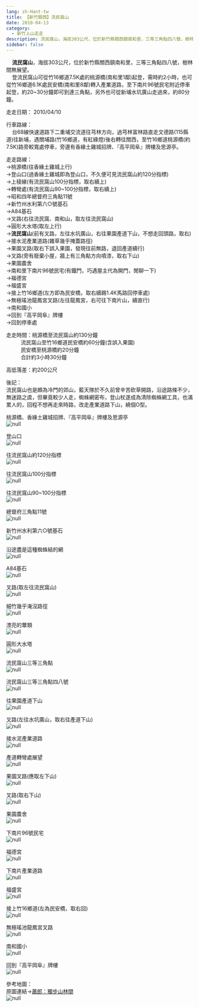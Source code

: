 ```yaml
---
lang: zh-Hant-tw
title: 【新竹關西】流民窩山
date: 2010-04-13
category: 
  - 新竹上山走走
description: 流民窩山，海拔303公尺，位於新竹縣關西鎮南和里，三等三角點四八號，樹林間無展望。 登流民窩山可從竹16鄉道7.5K處的桃源橋(南和里1鄰)起登，需時約2小時，也可從竹16鄉道6.1K處民安橋(南和里8鄰)轉入產業道路，至下南片96號民宅附近停車起登，約20~30分鐘即可到達三角點，另外也可從新埔水坑廣山走過來，約80分鐘。
sidebar: false
---
```


    **流民窩山**，海拔303公尺，位於新竹縣關西鎮南和里，三等三角點四八號，樹林間無展望。  
    登流民窩山可從竹16鄉道7.5K處的桃源橋(南和里1鄰)起登，需時約2小時，也可從竹16鄉道6.1K處民安橋(南和里8鄰)轉入產業道路，至下南片96號民宅附近停車起登，約20~30分鐘即可到達三角點，另外也可從新埔水坑廣山走過來，約80分鐘。

走走日期： 2010/04/10

行車路線：  
    台68線快速道路下二重埔交流道往芎林方向，過芎林富林路直走文德路(115縣道)往新埔，遇關埔路(竹16鄉道，有紅綠燈)後右轉往關西，至竹16鄉道桃源橋(約7.5K)路旁較寬處停車，旁邊有香緣土雞城招牌、『高平岡阜』牌樓及思源亭。

走走路線：  
→桃源橋(往香緣土雞城上行)  
→登山口(過香緣土雞城即為登山口，不久便可見流民窩山約120分指標)  
→上稜線(有流民窩山100分指標，取右續上)  
→轉彎處(有流民窩山90~100分指標，取右續上)  
→昭和四年總督府三角點11號  
→新竹州水利第六○號基石  
→A84基石  
→叉路(右往流民窩、南和山，取左往流民窩山)  
→圓形大水塔(取左上行)  
→**流民窩山**(前有叉路，左往水坑廣山，右往果園產道下山，不想走回頭路，取右)  
→接水泥產業道路(雜草幾乎掩蓋路徑)  
→果園叉路(取右下誤入果園，發現往前無路，退回產道續行)  
→叉路(旁有廢棄小屋，牆上有三角點方向噴漆，取右下山)  
→果園農舍  
→南和里下南片96號民宅(有鐵門，巧遇屋主代為開門，閒聊一下)  
→福德宮  
→福盛宮  
→接上竹16鄉道(左方即為民安橋，取右續踢1.4K馬路回停車處)  
→無極瑤池龍鳳宮叉路(左往龍鳳宮，右可往下南片山，續直行)  
→南和國小  
→回到『高平岡阜』牌樓  
→回到停車處

走走時間：桃源橋至流民窩山約130分鐘  
          流民窩山至竹16鄉道民安橋約60分鐘(含誤入果園)  
          民安橋至桃源橋約20分鐘  
          合計約3小時30分鐘

高低落差：約200公尺

後記：  
流民窩山也是頗為冷門的郊山，藍天隊於不久前曾辛苦砍草開路，沿途路條不少，無迷路之虞，但畢竟較少人走，蜘蛛網密布，登山杖遂成為清除蜘蛛網工具，也滿累人的，回程不想再走來時路，改走產業道路下山，繞個O型。

桃源橋、香緣土雞城招牌、『高平岡阜』牌樓及思源亭  
![null](image/150733053_l.jpg)

登山口  
![null](image/150733068_l.jpg)

往流民窩山約120分指標  
![null](image/150733081_l.jpg)

往流民窩山100分指標  
![null](image/150733097_l.jpg)

往流民窩山90~100分指標  
![null](image/150733176_l.jpg)

總督府三角點11號  
![null](image/150733190_l.jpg)

新竹州水利第六○號基石  
![null](image/150733206_l.jpg)

沿途盡是這種蜘蛛結的網  
![null](image/150733281_l.jpg)

A84基石  
![null](image/150733441_l.jpg)

叉路(取左往流民窩山)  
![null](image/150733623_l.jpg)

細竹幾乎淹沒路徑  
![null](image/150733898_l.jpg)

漂亮的蕈類  
![null](image/150733919_l.jpg)

圓形大水塔  
![null](image/150733925_l.jpg)

流民窩山三等三角點  
![null](image/150733931_l.jpg)

流民窩山三等三角點四八號  
![null](image/150733937_l.jpg)

往果園產道下山  
![null](image/150734067_l.jpg)

叉路(左往水坑廣山，取右往產道下山)  
![null](image/150734086_l.jpg)

接水泥產業道路  
![null](image/150734241_l.jpg)

產道轉彎處展望  
![null](image/150734250_l.jpg)

果園叉路(應取左下山)  
![null](image/150734316_l.jpg)

叉路(取右下山)  
![null](image/150734346_l.jpg)

果園農舍  
![null](image/150734386_l.jpg)

下南片96號民宅  
![null](image/150734525_l.jpg)

福德宮  
![null](image/150734704_l.jpg)

下南片產業道路  
![null](image/150734722_l.jpg)

福盛宮  
![null](image/150734738_l.jpg)

接上竹16鄉道(左為民安橋，取右回)  
![null](image/150734747_l.jpg)

無極瑤池龍鳳宮叉路  
![null](image/150734770_l.jpg)

南和國小  
![null](image/150734851_l.jpg)

回到『高平岡阜』牌樓  
![null](image/150733005_l.jpg)

參考地圖：  
原圖連結→[蕭郎：獨步山林間](http://www.yougoipay.com/kenny/w918/index.htm)  
![null](image/150735372_l.jpg)